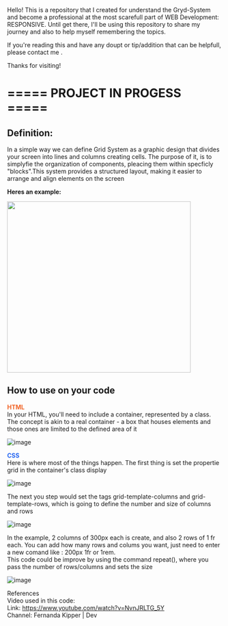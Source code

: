 Hello! This is a repository that I created for understand the Gryd-System and become a professional at the most scarefull part of WEB Development: RESPONSIVE. Until get there, I'll be using this repository to share my journey and also to help myself remembering the topics.

If you're reading this and have any doupt or tip/addition that can be helpfull, please contact me . 

Thanks for visiting!

<h1> ===== PROJECT IN PROGESS ===== </p>

<h2> Definition: </h2> 
In a simple way we can define Grid System as  a graphic design that divides your screen into lines and columns creating cells. The purpose of it, is to simplyfie the organization of components, pleacing them within specficly "blocks".This system provides a structured layout, making it easier to arrange and align elements on the screen

<b> Heres an example: </b>
<div>
    <img src="https://www.freecodecamp.org/news/content/images/2022/05/CSS-GRID-3.png" width="430px" height="400px">
</div>

<h2> How to use on your code </h2>

<b style="color: #F16529"> HTML  </b> <br>
In your HTML, you'll need to include a container, represented by a class. The concept is akin to a real container - a box that houses elements and those ones are limited to the defined area of it

![image](https://github.com/fanfufa/Grid-System/assets/127950875/a6dc44a7-1a35-4e04-b58b-01b11cacdb85)

<b style="color: #2465F1"> CSS  </b> <br>
Here is where most of the things happen. The first thing is set the propertie grid in the container's class display  

![image](https://github.com/fanfufa/Grid-System/assets/127950875/bd981780-78fa-46af-b3ce-2f624ce38795)

The next you step would set the tags grid-template-columns and grid-template-rows, which is going to define the number and size of columns and rows

![image](https://github.com/fanfufa/Grid-System/assets/127950875/65f2982a-7939-426b-a48f-67b0828923d4)


In the example, 2 columns of 300px each is create, and also 2 rows of 1 fr each. You can add how many rows and colums you want, just need to enter a new comand like : 200px 1fr or 1rem. <br>
This code could be improve by using the command repeat(), where you pass the number of rows/columns and sets the size 

![image](https://github.com/fanfufa/Grid-System/assets/127950875/b0d4bf62-2191-4031-99a0-8e1ad173291c)

References <br>
Video used in this code: <br>
Link: https://www.youtube.com/watch?v=NvnJRLTG_5Y <br>
Channel: Fernanda Kipper | Dev
